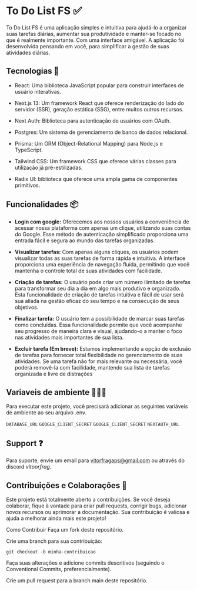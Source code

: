 
# To Do List FS ✅

To Do List FS é uma aplicação simples e intuitiva para ajudá-lo a organizar suas tarefas diárias, aumentar sua produtividade e manter-se focado no que é realmente importante. Com uma interface amigável. A aplicação foi desenvolvida pensando em você, para simplificar a gestão de suas atividades diárias.



## Tecnologias 🚀

- React: Uma biblioteca JavaScript popular para construir interfaces de usuário interativas.

- Next.js 13: Um framework React que oferece renderização do lado do servidor (SSR), geração estática (SSG), entre muitos outros recursos.

- Next Auth: Biblioteca para autenticação de usuários com OAuth.

- Postgres: Um sistema de gerenciamento de banco de dados relacional.

- Prisma: Um ORM (Object-Relational Mapping) para Node.js e TypeScript.

- Tailwind CSS: Um framework CSS que oferece várias classes para utilização já pré-estilizadas.

- Radix UI: biblioteca que oferece uma ampla gama de componentes primitivos.


## Funcionalidades 📦

- **Login com google:** Oferecemos aos nossos usuários a conveniência de acessar nossa plataforma com apenas um clique, utilizando suas contas do Google. Esse método de autenticação simplificado proporciona uma entrada fácil e segura ao mundo das tarefas organizadas.

- **Visualizar tarefas:** Com apenas alguns cliques, os usuários podem visualizar todas as suas tarefas de forma rápida e intuitiva. A interface proporciona uma experiência de navegação fluida, permitindo que você mantenha o controle total de suas atividades com facilidade.

- **Criação de tarefas:** O usuário pode criar um número ilimitado de tarefas para transformar seu dia a dia em algo mais produtivo e organizado. Esta funcionalidade de criação de tarefas intuitiva e fácil de usar será sua aliada na gestão eficaz do seu tempo e na consecução de seus objetivos.

- **Finalizar tarefa:** O usuário tem a possibilidade de marcar suas tarefas como concluídas. Essa funcionalidade permite que você acompanhe seu progresso de maneira clara e visual, ajudando-o a manter o foco nas atividades mais importantes de sua lista.

- **Excluir tarefa (Em breve):** Estamos implementando a opção de exclusão de tarefas para fornecer total flexibilidade no gerenciamento de suas atividades. Se uma tarefa não for mais relevante ou necessária, você poderá removê-la com facilidade, mantendo sua lista de tarefas organizada e livre de distrações
  
## Variaveis de ambiente 🕵🏻‍♂️
Para executar este projeto, você precisará adicionar as seguintes variáveis de ambiente ao seu arquivo .env.

`DATABASE_URL`
`GOOGLE_CLIENT_SECRET`
`GOOGLE_CLIENT_SECRET`
`NEXTAUTH_URL`


## Support ❓
Para suporte, envie um email para vitorfragaps@gmail.com ou através do discord *vitoorfrag*.


## Contribuições e Colaborações 🤝
Este projeto está totalmente aberto a contribuições. Se você deseja colaborar, fique à vontade para criar pull requests, corrigir bugs, adicionar novos recursos ou aprimorar a documentação. Sua contribuição é valiosa e ajuda a melhorar ainda mais este projeto!

Como Contribuir
Faça um fork deste repositório.

Crie uma branch para sua contribuição:

    git checkout -b minha-contribuicao
Faça suas alterações e adicione commits descritivos (seguindo o Conventional Commits, preferencialmente).

Crie um pull request para a branch main deste repositório.

